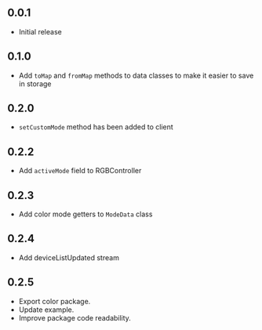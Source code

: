 ## 0.0.1

* Initial release

## 0.1.0

* Add `toMap` and `fromMap` methods to data classes to make it easier to save in storage

## 0.2.0

* `setCustomMode` method has been added to client

## 0.2.2

* Add `activeMode` field to RGBController

## 0.2.3

* Add color mode getters to `ModeData` class

## 0.2.4

* Add deviceListUpdated stream

## 0.2.5

* Export color package.
* Update example.
* Improve package code readability.